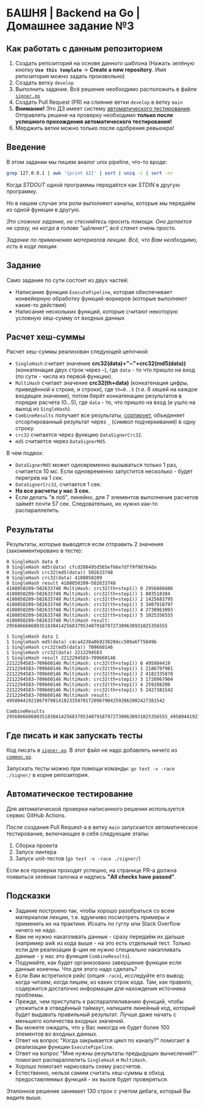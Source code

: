 # БАШНЯ | Backend на Go | Домашнее задание №3

## Как работать с данным репозиторием
1. Создать репозиторий на основе данного шаблона (Нажать зелёную кнопку **`Use this template`** -> **Create a new repository**. Имя репозитория можно задать произвольно)
2. Создать ветку `develop`
3. Выполнить задание. Всё решение необходимо расположить в файле [`signer.go`](./signer/signer.go)
4. Создать Pull Request (PR) на слияние ветки `develop` в ветку `main`
5. **Внимание!** Это ДЗ имеет систему [автоматического тестирования](#автоматическое-тестирование). Отправлять решене на проверку необходимо **только после успешного прохождения автоматического тестирования!**
6. Мерджить ветки можно только после одобрения ревьюера!

## Введение

В этом задании мы пишем аналог unix pipeline, что-то вроде:
```bash
grep 127.0.0.1 | awk '{print $2}' | sort | uniq -c | sort -nr
```

Когда *STDOUT* одной программы передаётся как *STDIN* в другую программу.

Но в нашем случае эти роли выполняют каналы, которые мы передаём из одной функции в другую.

*Это сложное задание, не стесняйтесь просить помощи. Оно делается не сразу, но когда в голове "щёлкнет", всё станет очень просто.*

*Задание по применению материалов лекции. Всё, что Вам необходимо, есть в коде лекции.*

## Задание

Само задание по сути состоит из двух частей:
* Написание функции `ExecutePipeline`, которая обеспечивает конвейерную обработку функций-воркеров (которые выполняют какие-то действия) 
* Написание нескольких функций, которые считают некоторую условную хеш-сумму от входных данных

## Расчет хеш-суммы

Расчет хеш-суммы реализован следующей цепочкой:
* `SingleHash` считает значение **crc32(data)+"~"+crc32(md5(data))** (конкатенация двух строк через `~`), где `data` - то что пришло на вход (по сути - числа из первой функции).
* `MultiHash` считает значение **crc32(th+data)** (конкатенация цифры, приведённой к строке, и строки), где `th=0..5` (т.е. 6 хешей на каждое входящее значение), потом берёт конкатенацию результатов в порядке расчета (0...5), где `data` - то, что пришло на вход (и ушло на выход из `SingleHash`).
* `CombineResults` получает все результаты, [сортирует](https://golang.org/pkg/sort/), объединяет отсортированный результат через `_` (символ подчеркивания) в одну строку.
* `crc32` считается через функцию `DataSignerCrc32`.
* `md5` считается через `DataSignerMd5`.

В чем подвох:
* `DataSignerMd5` может одновременно вызываться только 1 раз, считается 10 мс. Если одновременно запустится несколько - будет перегрев на 1 сек.
* `DataSignerCrc32`, считается 1 сек.
* **На все расчеты у нас 3 сек.**
* Если делать "в лоб", линейно, для 7 элементов выполнение расчетов займёт почти 57 сек. Следовательно, их нужно как-то распараллелить.

## Результаты

Результаты, которые выводятся если отправить 2 значения (закомментировано в тесте):
```
0 SingleHash data 0
0 SingleHash md5(data) cfcd208495d565ef66e7dff9f98764da
0 SingleHash crc32(md5(data)) 502633748
0 SingleHash crc32(data) 4108050209
0 SingleHash result 4108050209~502633748
4108050209~502633748 MultiHash: crc32(th+step1)) 0 2956866606
4108050209~502633748 MultiHash: crc32(th+step1)) 1 803518384
4108050209~502633748 MultiHash: crc32(th+step1)) 2 1425683795
4108050209~502633748 MultiHash: crc32(th+step1)) 3 3407918797
4108050209~502633748 MultiHash: crc32(th+step1)) 4 2730963093
4108050209~502633748 MultiHash: crc32(th+step1)) 5 1025356555
4108050209~502633748 MultiHash result: 29568666068035183841425683795340791879727309630931025356555

1 SingleHash data 1
1 SingleHash md5(data) c4ca4238a0b923820dcc509a6f75849b
1 SingleHash crc32(md5(data)) 709660146
1 SingleHash crc32(data) 2212294583
1 SingleHash result 2212294583~709660146
2212294583~709660146 MultiHash: crc32(th+step1)) 0 495804419
2212294583~709660146 MultiHash: crc32(th+step1)) 1 2186797981
2212294583~709660146 MultiHash: crc32(th+step1)) 2 4182335870
2212294583~709660146 MultiHash: crc32(th+step1)) 3 1720967904
2212294583~709660146 MultiHash: crc32(th+step1)) 4 259286200
2212294583~709660146 MultiHash: crc32(th+step1)) 5 2427381542
2212294583~709660146 MultiHash result: 4958044192186797981418233587017209679042592862002427381542

CombineResults 29568666068035183841425683795340791879727309630931025356555_4958044192186797981418233587017209679042592862002427381542
```

## Где писать и как запускать тесты

Код писать в [`signer.go`](./signer/signer.go). В этот файл не надо добавлять ничего из [`common.go`](./signer/common.go).

Запускать тесты можно при помощи команды: `go test -v -race ./signer/` в корне репозитория.

## Автоматическое тестирование

Для автоматической проверки написанного решения используется сервис GitHub Actions.

После создания Pull Request-а в ветку `main` запускается автоматическое тестирование, включающее в себя следующие этапы:
1) Сборка проекта
2) Запуск линтера
3) Запуск unit-тестов (`go test -v -race ./signer/`)

Если все проверки проходят успешно, на странице PR-а должна появиться зелёная галочка и надпись **"All checks have passed"**. 

## Подсказки
* Задание построено так, чтобы хорошо разобраться со всем материалом лекции, т.е. вдумчиво посмотреть примеры и применить их на практике. Искать по гуглу или Stack Overflow ничего не надо.
* Вам не нужно накапливать данные - сразу передаём их дальше (например awk из кода выше - на это есть отдельный тест. Только если для реализации ф-ции не нужно специально накапливать данные - у нас это функция `CombineResults`).
* Подумайте, как будет организовано завершение функции если данные конечны. Что для этого надо сделать?
* Если Вам встретился рейс (опция `-race`), исследуйте его вывод: когда читаем, когда пишем, из каких строк кода. Там, как правило, содержится достаточно информации для нахождения источника проблемы.
* Прежде, чем приступать к распараллеливанию функций, чтобы уложиться в отведённый таймаут, напишите линейный код, который будет выдавать правильный результат. Лучше даже начать с меньшего количества входных значений.
* Вы можете ожидать, что у Вас никогда не будет более 100 элементов во входных данных.
* Ответ на вопрос "Когда закрывается цикл по каналу?" помогает в реализации функции `ExecutePipeline`.
* Ответ на вопрос "Мне нужны результаты предыдущих вычислений?" помогают распараллелить `SingleHash` и `MultiHash`.
* Хорошо помогает нарисовать схему рассчетов.
* Естественно, нельзя самим считать хеш-суммы в обход предоставляемых функций - их вызов будет проверяться.

Эталонное решение занимает 130 строк с учетом дебага, который Вы видите выше.
